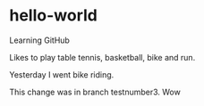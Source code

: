 # hello-world
Learning GitHub

Likes to play table tennis, basketball, bike and run.

Yesterday I went bike riding.

This change was in branch testnumber3. Wow
